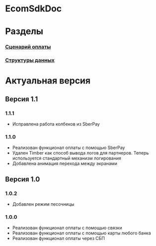 # EcomSdkDoc

# Разделы 
### [Сценарий оплаты](https://sdkpay.github.io/EcomSdkDoc/Integration)
### [Структуры данных](https://sdkpay.github.io/EcomSdkDoc/data-structures)

# Актуальная версия

## Версия 1.1

### 1.1.1
- Исправлена работа колбеков из SberPay

### 1.1.0
- Реализован функционал оплаты с помощью SberPay
- Удален Timber как способ вывода логов для партнеров. Теперь используется стандартный механизм логирования
- Добавлена анимация перехода между экранами

## Версия 1.0

### 1.0.2
- Добавлен режим песочницы

### 1.0.0
- Реализован функционал оплаты с помощью связки
- Реализован функционал оплаты с помощью карты любого банка
- Реализован функционал оплаты через СБП
